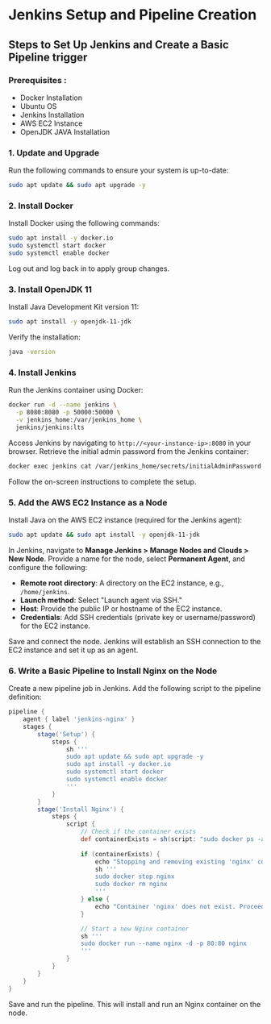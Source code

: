 # Jenkins Setup and Pipeline Creation ##

## Steps to Set Up Jenkins and Create a Basic Pipeline trigger

### Prerequisites :
- Docker Installation
- Ubuntu OS
- Jenkins Installation
- AWS EC2 Instance
- OpenJDK JAVA Installation

### 1. Update and Upgrade

Run the following commands to ensure your system is up-to-date:
```bash
sudo apt update && sudo apt upgrade -y
```

### 2. Install Docker

Install Docker using the following commands:
```bash
sudo apt install -y docker.io
sudo systemctl start docker
sudo systemctl enable docker
```
Log out and log back in to apply group changes.

### 3. Install OpenJDK 11

Install Java Development Kit version 11:
```bash
sudo apt install -y openjdk-11-jdk
```
Verify the installation:
```bash
java -version
```

### 4. Install Jenkins

Run the Jenkins container using Docker:
```bash
docker run -d --name jenkins \
  -p 8080:8080 -p 50000:50000 \
  -v jenkins_home:/var/jenkins_home \
  jenkins/jenkins:lts
```
Access Jenkins by navigating to `http://<your-instance-ip>:8080` in your browser.
Retrieve the initial admin password from the Jenkins container:
```bash
docker exec jenkins cat /var/jenkins_home/secrets/initialAdminPassword
```
Follow the on-screen instructions to complete the setup.

### 5. Add the AWS EC2 Instance as a Node

Install Java on the AWS EC2 instance (required for the Jenkins agent):
```bash
sudo apt update && sudo apt install -y openjdk-11-jdk
```
In Jenkins, navigate to **Manage Jenkins > Manage Nodes and Clouds > New Node**.
Provide a name for the node, select **Permanent Agent**, and configure the following:
- **Remote root directory**: A directory on the EC2 instance, e.g., `/home/jenkins`.
- **Launch method**: Select "Launch agent via SSH."
- **Host**: Provide the public IP or hostname of the EC2 instance.
- **Credentials**: Add SSH credentials (private key or username/password) for the EC2 instance.

Save and connect the node. Jenkins will establish an SSH connection to the EC2 instance and set it up as an agent.

### 6. Write a Basic Pipeline to Install Nginx on the Node

Create a new pipeline job in Jenkins.
Add the following script to the pipeline definition:
```groovy
pipeline {
    agent { label 'jenkins-nginx' }
    stages {
        stage('Setup') {
            steps {
                sh '''
                sudo apt update && sudo apt upgrade -y
                sudo apt install -y docker.io
                sudo systemctl start docker
                sudo systemctl enable docker
                '''
            }
        }
        stage('Install Nginx') {
            steps {
                script {
                    // Check if the container exists
                    def containerExists = sh(script: "sudo docker ps -a -q -f name=nginx", returnStdout: true).trim()
                    
                    if (containerExists) {
                        echo "Stopping and removing existing 'nginx' container..."
                        sh '''
                        sudo docker stop nginx
                        sudo docker rm nginx
                        '''
                    } else {
                        echo "Container 'nginx' does not exist. Proceeding to run a new container."
                    }

                    // Start a new Nginx container
                    sh '''
                    sudo docker run --name nginx -d -p 80:80 nginx
                    '''
                }
            }
        }
    }
}

```
Save and run the pipeline. This will install and run an Nginx container on the node.

